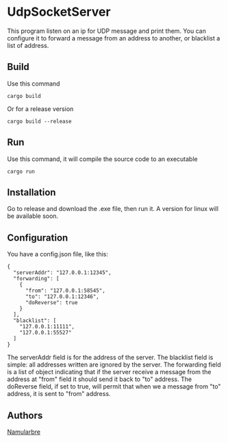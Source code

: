 # UdpSocketServer

This program listen on an ip for UDP message and print them. You can configure it to forward a message from an address
to another, or blacklist a list of address.

## Build

Use this command

````
cargo build
````

Or for a release version

````
cargo build --release
````

## Run

Use this command, it will compile the source code to an executable
````
cargo run
````

## Installation

Go to release and download the .exe file, then run it. A version for linux will be available soon.

## Configuration

You have a config.json file, like this: 
````
{
  "serverAddr": "127.0.0.1:12345",
  "forwarding": [
    {
      "from": "127.0.0.1:58545",
      "to": "127.0.0.1:12346",
      "doReverse": true
    }
  ],
  "blacklist": [
    "127.0.0.1:11111",
    "127.0.0.1:55527"
  ]
}
````

The serverAddr field is for the address of the server.
The blacklist field is simple: all addresses written are ignored by the server.
The forwarding field is a list of object indicating that if the server receive a message from the address at "from" field
it should send it back to "to" address. The doReverse field, if set to true, will permit that when we a message from "to" address,
it is sent to "from" address.

## Authors

[Namularbre](https://github.com/Namularbre/)

